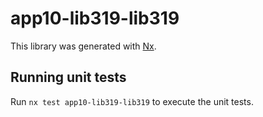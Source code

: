 # app10-lib319-lib319

This library was generated with [Nx](https://nx.dev).

## Running unit tests

Run `nx test app10-lib319-lib319` to execute the unit tests.
